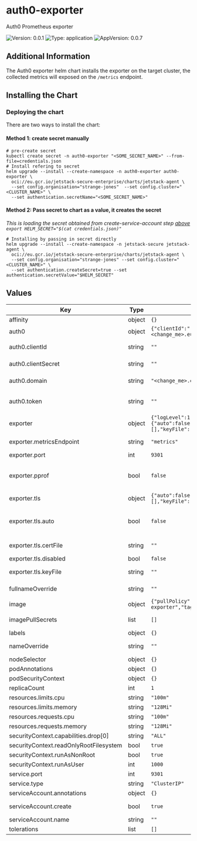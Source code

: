 # auth0-exporter

Auth0 Prometheus exporter

![Version: 0.0.1](https://img.shields.io/badge/Version-0.0.1-informational?style=flat-square) ![Type: application](https://img.shields.io/badge/Type-application-informational?style=flat-square) ![AppVersion: 0.0.7](https://img.shields.io/badge/AppVersion-0.0.7-informational?style=flat-square)

## Additional Information

The Auth0 exporter helm chart installs the exporter on the target cluster, the collected metrics will exposed
on the `/metrics` endpoint.

## Installing the Chart

### Deploying the chart

There are two ways to install the chart:

#### Method 1: create secret manually

```
# pre-create secret
kubectl create secret -n auth0-exporter "<SOME_SECRET_NAME>" --from-file=credentials.json
# Install refering to secret
helm upgrade --install --create-namespace -n auth0-exporter auth0-exporter \
  oci://eu.gcr.io/jetstack-secure-enterprise/charts/jetstack-agent \
  --set config.organisation="strange-jones"  --set config.cluster="<CLUSTER_NAME>" \
  --set authentication.secretName="<SOME_SECRET_NAME>"
```

#### Method 2: Pass secret to chart as a value, it creates the secret

*This is loading the secret obtained from create-service-account step [above](#obtaining-credentials)
`export HELM_SECRET="$(cat credentials.json)"`*

```console
# Installing by passing in secret directly
helm upgrade --install --create-namespace -n jetstack-secure jetstack-agent \
  oci://eu.gcr.io/jetstack-secure-enterprise/charts/jetstack-agent \
  --set config.organisation="strange-jones" --set config.cluster="<CLUSTER_NAME>" \
  --set authentication.createSecret=true --set authentication.secretValue="$HELM_SECRET"
```

## Values

| Key | Type | Default | Description |
|-----|------|---------|-------------|
| affinity | object | `{}` |  |
| auth0 | object | `{"clientId":"","clientSecret":"","createSecret":true,"domain":"<change_me>.eu.auth0.com","secretName":"auth0-credentials","token":""}` | Exporter's Auth0 client configuration |
| auth0.clientId | string | `""` | Auth0 management api client-id. (do not set if static token is already set) |
| auth0.clientSecret | string | `""` | Auth0 management api client-secret. (do not set if static token is already set) |
| auth0.domain | string | `"<change_me>.eu.auth0.com"` | Auth0 tenant's domain. (i.e: <tenant_name>.eu.auth0.com) |
| auth0.token | string | `""` | Auth0 management api static token. (the token can be used instead of client credentials) |
| exporter | object | `{"logLevel":1,"metricsEndpoint":"metrics","namespace":"","port":9301,"pprof":false,"tls":{"auto":false,"certFile":"","createSecret":false,"disabled":false,"hosts":[],"keyFile":"","secretKey":"","secretName":""}}` | Exporter's configuration |
| exporter.metricsEndpoint | string | `"metrics"` | URL Path under which to expose the collected auth0 metrics. |
| exporter.port | int | `9301` | Port where the server will listen. |
| exporter.pprof | bool | `false` | Enabled pprof profiling on the exporter on port :6060. (help: https://jvns.ca/blog/2017/09/24/profiling-go-with-pprof/) |
| exporter.tls | object | `{"auto":false,"certFile":"","createSecret":false,"disabled":false,"hosts":[],"keyFile":"","secretKey":"","secretName":""}` | Exporter's TLS configuration |
| exporter.tls.auto | bool | `false` | Allow the exporter to use autocert to renew its certificates with letsencrypt. (can only be used if the exporter is publicly accessible by the internet) |
| exporter.tls.certFile | string | `""` | The certificate file for the exporter TLS connection. |
| exporter.tls.disabled | bool | `false` | Run exporter without TLS. |
| exporter.tls.keyFile | string | `""` | The key file for the exporter TLS connection. |
| fullnameOverride | string | `""` | Helm default setting, use this to shorten install name |
| image | object | `{"pullPolicy":"IfNotPresent","repository":"ghcr.io/tfadeyi/auth0-simple-exporter","tag":"v0.0.7"}` | image settings |
| imagePullSecrets | list | `[]` | specify credentials if pulling from a customer registry |
| labels | object | `{}` |  |
| nameOverride | string | `""` | Helm default setting to override release name, leave blank |
| nodeSelector | object | `{}` |  |
| podAnnotations | object | `{}` |  |
| podSecurityContext | object | `{}` |  |
| replicaCount | int | `1` |  |
| resources.limits.cpu | string | `"100m"` |  |
| resources.limits.memory | string | `"128Mi"` |  |
| resources.requests.cpu | string | `"100m"` |  |
| resources.requests.memory | string | `"128Mi"` |  |
| securityContext.capabilities.drop[0] | string | `"ALL"` |  |
| securityContext.readOnlyRootFilesystem | bool | `true` |  |
| securityContext.runAsNonRoot | bool | `true` |  |
| securityContext.runAsUser | int | `1000` |  |
| service.port | int | `9301` |  |
| service.type | string | `"ClusterIP"` |  |
| serviceAccount.annotations | object | `{}` | Annotations to add to the service account |
| serviceAccount.create | bool | `true` | Specifies whether a service account should be created |
| serviceAccount.name | string | `""` |  |
| tolerations | list | `[]` |  |


